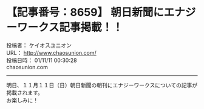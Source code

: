 # 【記事番号：8659】 朝日新聞にエナジーワークス記事掲載！！

投稿者： ケイオスユニオン  
URL： http://www.chaosunion.com/  
投稿日時： 01/11/11 00:30:28  
chaosunion.com

---

明日、１１月１１日（日）朝日新聞の朝刊にエナジーワークスについての記事が掲載されます。  
お楽しみに！  
